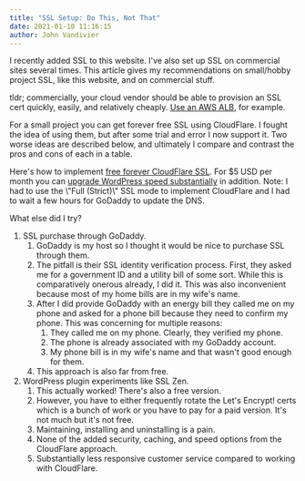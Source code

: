 ```yaml
---
title: "SSL Setup: Do This, Not That"
date: 2021-01-10 11:16:15
author: John Vandivier
---
```




<!-- wp:paragraph -->
<p>I recently added SSL to this website. I've also set up SSL on commercial sites several times. This article gives my recommendations on small/hobby project SSL, like this website, and on commercial stuff.</p>
<!-- /wp:paragraph -->

<!-- wp:paragraph -->
<p>tldr; commercially, your cloud vendor should be able to provision an SSL cert quickly, easily, and relatively cheaply. <a href=\"https://aws.amazon.com/premiumsupport/knowledge-center/associate-acm-certificate-alb-nlb/\">Use an AWS ALB</a>, for example.</p>
<!-- /wp:paragraph -->

<!-- wp:paragraph -->
<p>For a small project you can get forever free SSL using CloudFlare. I fought the idea of using them, but after some trial and error I now support it. Two worse ideas are described below, and ultimately I compare and contrast the pros and cons of each in a table.</p>
<!-- /wp:paragraph -->

<!-- wp:paragraph -->
<p>Here's how to implement <a href=\"https://www.youtube.com/watch?v=cK5Z_r5-4CQ\">free forever CloudFlare SSL</a>. For $5 USD per month you can <a href=\"https://blog.cloudflare.com/automatic-platform-optimizations-starting-with-wordpress/\">upgrade WordPress speed substantially</a> in addition. Note: I had to use the \"Full (Strict)\" SSL mode to implement CloudFlare and I had to wait a few hours for GoDaddy to update the DNS.</p>
<!-- /wp:paragraph -->

<!-- wp:paragraph -->
<p>What else did I try?</p>
<!-- /wp:paragraph -->

<!-- wp:list {\"ordered\":true} -->
<ol><li>SSL purchase through GoDaddy.<ol><li>GoDaddy is my host so I thought it would be nice to purchase SSL through them.</li><li>The pitfall is their SSL identity verification process. First, they asked me for a government ID and a utility bill of some sort. While this is comparatively onerous already, I did it. This was also inconvenient because most of my home bills are in my wife's name.</li><li>After I did provide GoDaddy with an energy bill they called me on my phone and asked for a phone bill because they need to confirm my phone. This was concerning for multiple reasons:<ol><li>They called me on my phone. Clearly, they verified my phone.</li><li>The phone is already associated with my GoDaddy account.</li><li>My phone bill is in my wife's name and that wasn't good enough for them.</li></ol></li><li>This approach is also far from free.</li></ol></li><li>WordPress plugin experiments like SSL Zen.<ol><li>This actually worked! There's also a free version.</li><li>However, you have to either frequently rotate the Let's Encrypt! certs which is a bunch of work or you have to pay for a paid version. It's not much but it's not free.</li><li>Maintaining, installing and uninstalling is a pain.</li><li>None of the added security, caching, and speed options from the CloudFlare approach.</li><li>Substantially less responsive customer service compared to working with CloudFlare.</li></ol></li></ol>
<!-- /wp:list -->